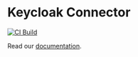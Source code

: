 # Keycloak Connector

[![CI Build]([https://github.com/axonivy-market/keycloak-connector/actions/workflows/ci.yml/badge.svg)](https://github.com/axonivy-market/keycloak-connector/actions/workflows/ci.yml)

Read our [documentation](keycloak-connector-product/README.md).
